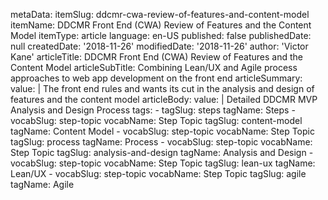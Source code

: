 metaData:
    itemSlug: ddcmr-cwa-review-of-features-and-content-model
    itemName: DDCMR Front End (CWA) Review of Features and the Content Model
    itemType: article
    language: en-US
    published: false
    publishedDate: null
    createdDate: '2018-11-26'
    modifiedDate: '2018-11-26'
author: 'Victor Kane'
articleTitle: DDCMR Front End (CWA) Review of Features and the Content Model
articleSubTitle: Combining Lean/UX and Agile process approaches to web app development on the front end
articleSummary:
    value: |
        The front end rules and wants its cut in the analysis and design of features and the content model
articleBody:
    value: |
        Detailed DDCMR MVP Analysis and Design Process
tags:
    - tagSlug: steps
      tagName: Steps
    - vocabSlug: step-topic
      vocabName: Step Topic
      tagSlug: content-model
      tagName: Content Model
    - vocabSlug: step-topic
      vocabName: Step Topic
      tagSlug: process
      tagName: Process
    - vocabSlug: step-topic
      vocabName: Step Topic
      tagSlug: analysis-and-design
      tagName: Analysis and Design
    - vocabSlug: step-topic
      vocabName: Step Topic
      tagSlug: lean-ux
      tagName: Lean/UX
    - vocabSlug: step-topic
      vocabName: Step Topic
      tagSlug: agile
      tagName: Agile
